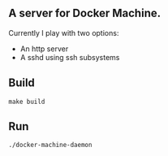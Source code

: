 ## A server for Docker Machine.

Currently I play with two options:

 + An http server
 + A sshd using ssh subsystems
 
## Build

    make build
    
## Run

    ./docker-machine-daemon